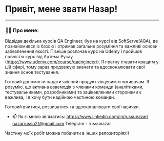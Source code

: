 # Привіт, мене звати Назар!

---

### 👨‍💻 Про мене:

Відвідав декілька курсів QA Engineer, був на курсі від SoftServe(AQA), де познайомився із базою і отримав загальне розуміння та важливі основи забезпечення якості. Пізніше розпочав курс на Udemy і пройшов повністю курс від Артема Русау (https://www.udemy.com/course/qaengineer/).
Я прагну ставати кращим у цій сфері, тому зараз продовжую вивчати та вдосконалювати свої знання основ тестування.

Готовий допомогти надати якісний продукт кінцевим споживачам. Я розумію, що активна взаємодія з членами команди (аналітиками, тестувальниками, розробниками) та зацікавленими сторонами є важлива, і я хочу бути надійною частиною команди.

Готовий вчитися, розвиватися та вдосконалювати свої навички.

- 📫 Як зі мною зв'язатись:
https://www.linkedin.com/in/russunazar/
nazarrussu21@gmail.com
Telegram - russunazar

Частину моїх робіт можна побачити в інших репозиторіях!)



